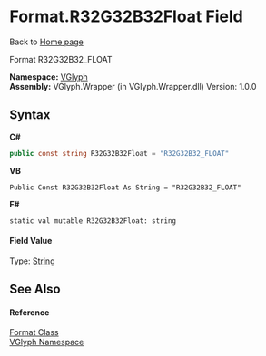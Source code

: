 # Format.R32G32B32Float Field
Back to <a href="Home.md">Home page</a> 

Format R32G32B32_FLOAT

**Namespace:**&nbsp;<a href="N_VGlyph.md">VGlyph</a><br />**Assembly:**&nbsp;VGlyph.Wrapper (in VGlyph.Wrapper.dll) Version: 1.0.0

## Syntax

**C#**<br />
``` C#
public const string R32G32B32Float = "R32G32B32_FLOAT"
```

**VB**<br />
``` VB
Public Const R32G32B32Float As String = "R32G32B32_FLOAT"
```

**F#**<br />
``` F#
static val mutable R32G32B32Float: string
```


#### Field Value
Type: <a href="http://msdn2.microsoft.com/en-us/library/s1wwdcbf" target="_blank">String</a>

## See Also


#### Reference
<a href="T_VGlyph_Format.md">Format Class</a><br /><a href="N_VGlyph.md">VGlyph Namespace</a><br />
